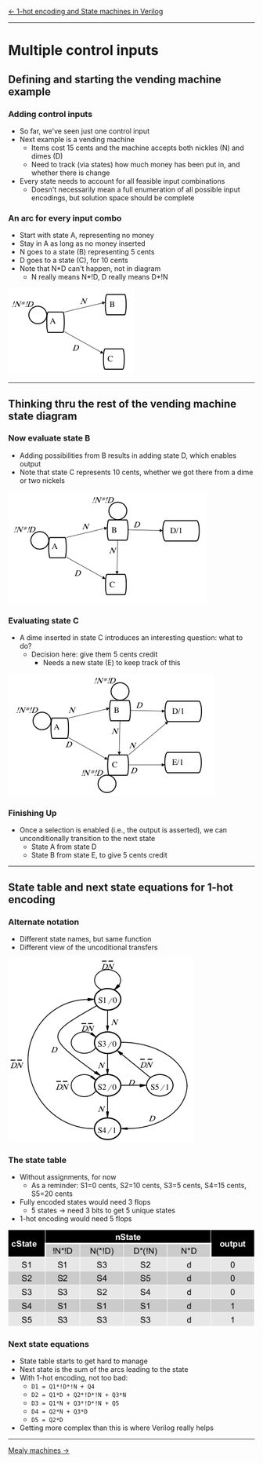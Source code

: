 [\<- 1-hot encoding and State machines in Verilog](20.md)

---

# Multiple control inputs

## Defining and starting the vending machine example

### Adding control inputs

- So far, we've seen just one control input
- Next example is a vending machine
	- Items cost 15 cents and the machine accepts both nickles (N) and dimes (D)
	- Need to track (via states) how much money has been put in, and whether there is change
- Every state needs to account for all feasible input combinations
	- Doesn't necessarily mean a full enumeration of all possible input encodings, but solution space should be complete

### An arc for every input combo

- Start with state A, representing no money
- Stay in A as long as no money inserted
- N goes to a state (B) representing 5 cents
- D goes to a state (C), for 10 cents
- Note that N\*D can't happen, not in diagram
	- N really means N\*!D, D really means D\*!N

![diagram](21.1.png)

---

## Thinking thru the rest of the vending machine state diagram

### Now evaluate state B

- Adding possibilities from B results in adding state D, which enables output
- Note that state C represents 10 cents, whether we got there from a dime or two nickels

![diagram](21.2.png)

### Evaluating state C

- A dime inserted in state C introduces an interesting question: what to do?
	- Decision here: give them 5 cents credit
		- Needs a new state (E) to keep track of this

![diagram](21.3.png)

### Finishing Up

- Once a selection is enabled (i.e., the output is asserted), we can unconditionally transition to the next state
	- State A from state D
	- State B from state E, to give 5 cents credit

---

## State table and next state equations for 1-hot encoding

### Alternate notation

- Different state names, but same function
- Different view of the uncoditional transfers

![diagram](21.4.png)

### The state table

- Without assignments, for now
	- As a reminder: S1=0 cents, S2=10 cents, S3=5 cents, S4=15 cents, S5=20 cents
- Fully encoded states would need 3 flops
	- 5 states -> need 3 bits to get 5 unique states
- 1-hot encoding would need 5 flops

![diagram](21.5.png)

### Next state equations

- State table starts to get hard to manage
- Next state is the sum of the arcs leading to the state
- With 1-hot encoding, not too bad:
	- `D1 = Q1*!D*!N + Q4`
	- `D2 = Q1*D + Q2*!D*!N + Q3*N`
	- `D3 = Q1*N + Q3*!D*!N + Q5`
	- `D4 = Q2*N + Q3*D`
	- `D5 = Q2*D`
- Getting more complex than this is where Verilog really helps

---

[Mealy machines ->](22.md)
